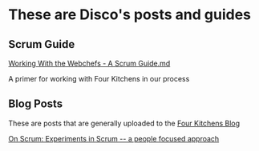 These are Disco's posts and guides
==================================

Scrum Guide
-----------

[Working With the Webchefs - A Scrum Guide.md](https://github.com/andrewfk/Posts/blob/master/Working%20With%20the%20Webchefs%20-%20A%20Scrum%20Guide.md)

A primer for working with Four Kitchens in our process


Blog Posts
----------

These are posts that are generally uploaded to the [Four Kitchens Blog](http://fourkitchens.com/blog)

[On Scrum: Experiments in Scrum -- a people focused approach](https://github.com/andrewfk/Posts/blob/master/peoplescrum.md)


